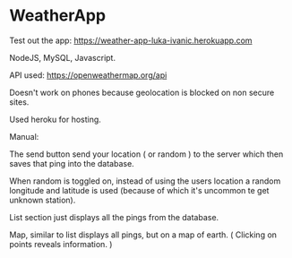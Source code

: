 # WeatherApp

Test out the app: https://weather-app-luka-ivanic.herokuapp.com

NodeJS, MySQL, Javascript.

API used: https://openweathermap.org/api

Doesn't work on phones because geolocation is blocked on non secure sites.

Used heroku for hosting.

Manual:

The send button send your location ( or random ) to the server which then saves that ping into the database.

When random is toggled on, instead of using the users location a random longitude and latitude is used (because of which it's uncommon te get unknown station).

List section just displays all the pings from the database.

Map, similar to list displays all pings, but on a map of earth. ( Clicking on points reveals information. )
